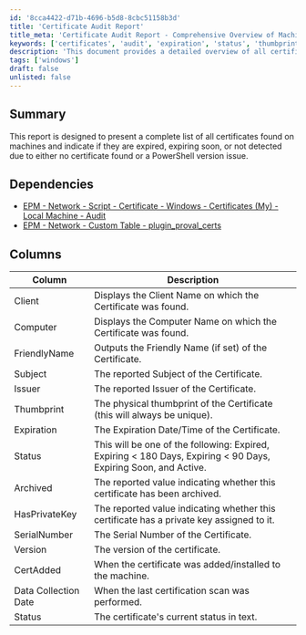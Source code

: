 ```yaml
---
id: '8cca4422-d71b-4696-b5d8-8cbc51158b3d'
title: 'Certificate Audit Report'
title_meta: 'Certificate Audit Report - Comprehensive Overview of Machine Certificates'
keywords: ['certificates', 'audit', 'expiration', 'status', 'thumbprint', 'issuer', 'subject', 'client', 'computer']
description: 'This document provides a detailed overview of all certificates present on machines, indicating their status regarding expiration and detection issues. It includes information on various attributes of each certificate, such as issuer, thumbprint, and whether they have a private key assigned.'
tags: ['windows']
draft: false
unlisted: false
---
```


## Summary

This report is designed to present a complete list of all certificates found on machines and indicate if they are expired, expiring soon, or not detected due to either no certificate found or a PowerShell version issue.

## Dependencies

- [EPM - Network - Script - Certificate - Windows - Certificates (My) - Local Machine - Audit](<../scripts/Windows - Certificates (My) - Local Machine - Audit.md>)
- [EPM - Network - Custom Table - plugin_proval_certs](<../tables/plugin_proval_certs.md>)

## Columns

| Column                | Description                                                                                       |
|----------------------|---------------------------------------------------------------------------------------------------|
| Client               | Displays the Client Name on which the Certificate was found.                                     |
| Computer             | Displays the Computer Name on which the Certificate was found.                                   |
| FriendlyName         | Outputs the Friendly Name (if set) of the Certificate.                                          |
| Subject              | The reported Subject of the Certificate.                                                          |
| Issuer               | The reported Issuer of the Certificate.                                                          |
| Thumbprint           | The physical thumbprint of the Certificate (this will always be unique).                         |
| Expiration           | The Expiration Date/Time of the Certificate.                                                     |
| Status               | This will be one of the following: Expired, Expiring < 180 Days, Expiring < 90 Days, Expiring Soon, and Active. |
| Archived             | The reported value indicating whether this certificate has been archived.                        |
| HasPrivateKey        | The reported value indicating whether this certificate has a private key assigned to it.        |
| SerialNumber         | The Serial Number of the Certificate.                                                             |
| Version              | The version of the certificate.                                                                   |
| CertAdded            | When the certificate was added/installed to the machine.                                         |
| Data Collection Date  | When the last certification scan was performed.                                                  |
| Status               | The certificate's current status in text.                                                        |

